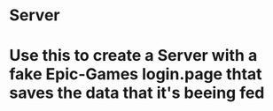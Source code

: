 # Server
# Use this to create a Server with a fake Epic-Games login.page thtat saves the data that it's beeing fed
